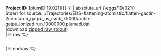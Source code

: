 **Project ID:** [plumID:19.021]({{ '/' | absolute_url }}eggs/19/021/)  
Stderr for source:  ./Trajectories/EDS-flattening-atomistic/flatten-gactin-2cv-us/run_gatpu_us_cacb_k5000/actin-gatpu_ionized.run.10000000.plumed.dat   
(download [zipped raw stdout](actin-gatpu_ionized.run.10000000.plumed.dat.plumed.stdout.txt.zip))  
{% raw %}
<pre>
</pre>
{% endraw %}

